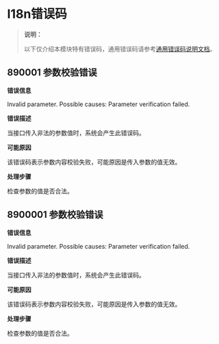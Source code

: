 # I18n错误码

> **说明：**
>
> 以下仅介绍本模块特有错误码，通用错误码请参考[通用错误码说明文档](../errorcode-universal.md)。

## 890001 参数校验错误

**错误信息**

Invalid parameter. Possible causes: Parameter verification failed.

**错误描述**

当接口传入非法的参数值时，系统会产生此错误码。

**可能原因**

该错误码表示参数内容校验失败，可能原因是传入参数的值无效。
 
**处理步骤**

检查参数的值是否合法。

<!--Del-->
## 8900001 参数校验错误

**错误信息**

Invalid parameter. Possible causes: Parameter verification failed.

**错误描述**

当接口传入非法的参数值时，系统会产生此错误码。

**可能原因**

该错误码表示参数内容校验失败，可能原因是传入参数的值无效。
 
**处理步骤**

检查参数的值是否合法。
<!--DelEnd-->
